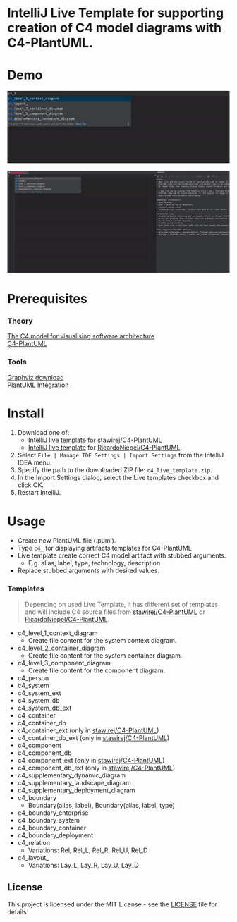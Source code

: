 # IntelliJ Live Template for supporting creation of C4 model diagrams with C4-PlantUML.

# Demo
![](./images/c4demo1.gif)

![](./images/c4demoall.gif)

# Prerequisites

### Theory
[The C4 model for visualising software architecture](https://c4model.com/)  
[C4-PlantUML](https://github.com/RicardoNiepel/C4-PlantUML)

### Tools  
[Graphviz download](https://graphviz.gitlab.io/download/)  
[PlantUML Integration](https://plugins.jetbrains.com/plugin/7017-plantuml-integration)

# Install

1. Download one of:
    * [IntelliJ live template](C4-PlantUML/stawirej/c4_live_template.zip) for [stawirej/C4-PlantUML](https://github.com/stawirej/C4-PlantUML)
    * [IntelliJ live template](C4-PlantUML/RicardoNiepiel/c4_live_template.zip) for [RicardoNiepel/C4-PlantUML](https://github.com/RicardoNiepel/C4-PlantUML).  
2. Select `File | Manage IDE Settings | Import Settings` from the IntelliJ IDEA menu.
3. Specify the path to the downloaded ZIP file: `c4_live_template.zip`.
4. In the Import Settings dialog, select the Live templates checkbox and click OK.
4. Restart IntelliJ.

# Usage

* Create new PlantUML file (.puml).
* Type `c4_` for displaying artifacts templates for C4-PlantUML
* Live template create correct C4 model artifact with stubbed arguments. 
    * E.g. alias, label, type, technology, description
* Replace stubbed arguments with desired values.

### Templates

> Depending on used Live Template, it has different set of templates and will include C4 source files from 
> [stawirej/C4-PlantUML](https://github.com/stawirej/C4-PlantUML) or [RicardoNiepel/C4-PlantUML](https://github.com/RicardoNiepel/C4-PlantUML).

* c4_level_1_context_diagram
    * Create file content for the system context diagram.
* c4_level_2_container_diagram
    * Create file content for the system container diagram. 
* c4_level_3_component_diagram
    * Create file content for the component diagram. 
* c4_person
* c4_system
* c4_system_ext
* c4_system_db
* c4_system_db_ext
* c4_container
* c4_container_db
* c4_container_ext (only in [stawirej/C4-PlantUML](https://github.com/stawirej/C4-PlantUML))
* c4_container_db_ext (only in [stawirej/C4-PlantUML](https://github.com/stawirej/C4-PlantUML))
* c4_component
* c4_component_db
* c4_component_ext (only in [stawirej/C4-PlantUML](https://github.com/stawirej/C4-PlantUML))
* c4_component_db_ext (only in [stawirej/C4-PlantUML](https://github.com/stawirej/C4-PlantUML))
* c4_supplementary_dynamic_diagram
* c4_supplementary_landscape_diagram
* c4_supplementary_deployment_diagram
* c4_boundary
    * Boundary(alias, label), Boundary(alias, label, type)
* c4_boundary_enterprise
* c4_boundary_system
* c4_boundary_container
* c4_boundary_deployment
* c4_relation
    * Variations: Rel, Rel_L, Rel_R, Rel_U, Rel_D
* c4_layout_
    * Variations: Lay_L, Lay_R, Lay_U, Lay_D

## License

This project is licensed under the MIT License - see the [LICENSE](LICENSE) file for details